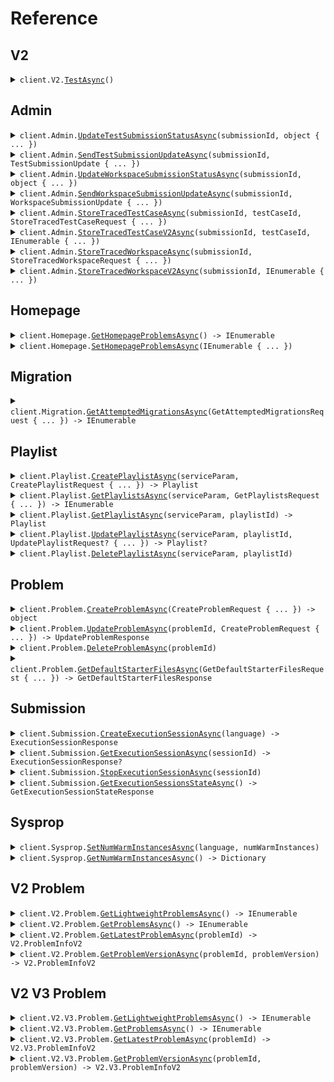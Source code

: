 # Reference
## V2
<details><summary><code>client.V2.<a href="/src/SeedTrace/V2/V2Client.cs">TestAsync</a>()</code></summary>
<dl>
<dd>

#### 🔌 Usage

<dl>
<dd>

<dl>
<dd>

```csharp
await client.V2.TestAsync();
```
</dd>
</dl>
</dd>
</dl>


</dd>
</dl>
</details>

## Admin
<details><summary><code>client.Admin.<a href="/src/SeedTrace/Admin/AdminClient.cs">UpdateTestSubmissionStatusAsync</a>(submissionId, object { ... })</code></summary>
<dl>
<dd>

#### 🔌 Usage

<dl>
<dd>

<dl>
<dd>

```csharp
await client.Admin.UpdateTestSubmissionStatusAsync(
    "d5e9c84f-c2b2-4bf4-b4b0-7ffd7a9ffc32",
    "no-properties-union"
);
```
</dd>
</dl>
</dd>
</dl>

#### ⚙️ Parameters

<dl>
<dd>

<dl>
<dd>

**submissionId:** `string` 
    
</dd>
</dl>

<dl>
<dd>

**request:** `object` 
    
</dd>
</dl>
</dd>
</dl>


</dd>
</dl>
</details>

<details><summary><code>client.Admin.<a href="/src/SeedTrace/Admin/AdminClient.cs">SendTestSubmissionUpdateAsync</a>(submissionId, TestSubmissionUpdate { ... })</code></summary>
<dl>
<dd>

#### 🔌 Usage

<dl>
<dd>

<dl>
<dd>

```csharp
await client.Admin.SendTestSubmissionUpdateAsync(
    "d5e9c84f-c2b2-4bf4-b4b0-7ffd7a9ffc32",
    new TestSubmissionUpdate
    {
        UpdateTime = new DateTime(2024, 01, 15, 09, 30, 00, 000),
        UpdateInfo = RunningSubmissionState.QueueingSubmission,
    }
);
```
</dd>
</dl>
</dd>
</dl>

#### ⚙️ Parameters

<dl>
<dd>

<dl>
<dd>

**submissionId:** `string` 
    
</dd>
</dl>

<dl>
<dd>

**request:** `TestSubmissionUpdate` 
    
</dd>
</dl>
</dd>
</dl>


</dd>
</dl>
</details>

<details><summary><code>client.Admin.<a href="/src/SeedTrace/Admin/AdminClient.cs">UpdateWorkspaceSubmissionStatusAsync</a>(submissionId, object { ... })</code></summary>
<dl>
<dd>

#### 🔌 Usage

<dl>
<dd>

<dl>
<dd>

```csharp
await client.Admin.UpdateWorkspaceSubmissionStatusAsync(
    "d5e9c84f-c2b2-4bf4-b4b0-7ffd7a9ffc32",
    "no-properties-union"
);
```
</dd>
</dl>
</dd>
</dl>

#### ⚙️ Parameters

<dl>
<dd>

<dl>
<dd>

**submissionId:** `string` 
    
</dd>
</dl>

<dl>
<dd>

**request:** `object` 
    
</dd>
</dl>
</dd>
</dl>


</dd>
</dl>
</details>

<details><summary><code>client.Admin.<a href="/src/SeedTrace/Admin/AdminClient.cs">SendWorkspaceSubmissionUpdateAsync</a>(submissionId, WorkspaceSubmissionUpdate { ... })</code></summary>
<dl>
<dd>

#### 🔌 Usage

<dl>
<dd>

<dl>
<dd>

```csharp
await client.Admin.SendWorkspaceSubmissionUpdateAsync(
    "d5e9c84f-c2b2-4bf4-b4b0-7ffd7a9ffc32",
    new WorkspaceSubmissionUpdate
    {
        UpdateTime = new DateTime(2024, 01, 15, 09, 30, 00, 000),
        UpdateInfo = RunningSubmissionState.QueueingSubmission,
    }
);
```
</dd>
</dl>
</dd>
</dl>

#### ⚙️ Parameters

<dl>
<dd>

<dl>
<dd>

**submissionId:** `string` 
    
</dd>
</dl>

<dl>
<dd>

**request:** `WorkspaceSubmissionUpdate` 
    
</dd>
</dl>
</dd>
</dl>


</dd>
</dl>
</details>

<details><summary><code>client.Admin.<a href="/src/SeedTrace/Admin/AdminClient.cs">StoreTracedTestCaseAsync</a>(submissionId, testCaseId, StoreTracedTestCaseRequest { ... })</code></summary>
<dl>
<dd>

#### 🔌 Usage

<dl>
<dd>

<dl>
<dd>

```csharp
await client.Admin.StoreTracedTestCaseAsync(
    "d5e9c84f-c2b2-4bf4-b4b0-7ffd7a9ffc32",
    "testCaseId",
    new StoreTracedTestCaseRequest
    {
        Result = new TestCaseResultWithStdout
        {
            Result = new TestCaseResult
            {
                ExpectedResult = 1,
                ActualResult = 1,
                Passed = true,
            },
            Stdout = "stdout",
        },
        TraceResponses = new List<TraceResponse>()
        {
            new TraceResponse
            {
                SubmissionId = "d5e9c84f-c2b2-4bf4-b4b0-7ffd7a9ffc32",
                LineNumber = 1,
                ReturnValue = 1,
                ExpressionLocation = new ExpressionLocation { Start = 1, Offset = 1 },
                Stack = new StackInformation
                {
                    NumStackFrames = 1,
                    TopStackFrame = new StackFrame
                    {
                        MethodName = "methodName",
                        LineNumber = 1,
                        Scopes = new List<Scope>()
                        {
                            new Scope
                            {
                                Variables = new Dictionary<string, object>() { { "variables", 1 } },
                            },
                            new Scope
                            {
                                Variables = new Dictionary<string, object>() { { "variables", 1 } },
                            },
                        },
                    },
                },
                Stdout = "stdout",
            },
            new TraceResponse
            {
                SubmissionId = "d5e9c84f-c2b2-4bf4-b4b0-7ffd7a9ffc32",
                LineNumber = 1,
                ReturnValue = 1,
                ExpressionLocation = new ExpressionLocation { Start = 1, Offset = 1 },
                Stack = new StackInformation
                {
                    NumStackFrames = 1,
                    TopStackFrame = new StackFrame
                    {
                        MethodName = "methodName",
                        LineNumber = 1,
                        Scopes = new List<Scope>()
                        {
                            new Scope
                            {
                                Variables = new Dictionary<string, object>() { { "variables", 1 } },
                            },
                            new Scope
                            {
                                Variables = new Dictionary<string, object>() { { "variables", 1 } },
                            },
                        },
                    },
                },
                Stdout = "stdout",
            },
        },
    }
);
```
</dd>
</dl>
</dd>
</dl>

#### ⚙️ Parameters

<dl>
<dd>

<dl>
<dd>

**submissionId:** `string` 
    
</dd>
</dl>

<dl>
<dd>

**testCaseId:** `string` 
    
</dd>
</dl>

<dl>
<dd>

**request:** `StoreTracedTestCaseRequest` 
    
</dd>
</dl>
</dd>
</dl>


</dd>
</dl>
</details>

<details><summary><code>client.Admin.<a href="/src/SeedTrace/Admin/AdminClient.cs">StoreTracedTestCaseV2Async</a>(submissionId, testCaseId, IEnumerable<TraceResponseV2> { ... })</code></summary>
<dl>
<dd>

#### 🔌 Usage

<dl>
<dd>

<dl>
<dd>

```csharp
await client.Admin.StoreTracedTestCaseV2Async(
    "d5e9c84f-c2b2-4bf4-b4b0-7ffd7a9ffc32",
    "testCaseId",
    new List<TraceResponseV2>()
    {
        new TraceResponseV2
        {
            SubmissionId = "d5e9c84f-c2b2-4bf4-b4b0-7ffd7a9ffc32",
            LineNumber = 1,
            File = new TracedFile { Filename = "filename", Directory = "directory" },
            ReturnValue = 1,
            ExpressionLocation = new ExpressionLocation { Start = 1, Offset = 1 },
            Stack = new StackInformation
            {
                NumStackFrames = 1,
                TopStackFrame = new StackFrame
                {
                    MethodName = "methodName",
                    LineNumber = 1,
                    Scopes = new List<Scope>()
                    {
                        new Scope
                        {
                            Variables = new Dictionary<string, object>() { { "variables", 1 } },
                        },
                        new Scope
                        {
                            Variables = new Dictionary<string, object>() { { "variables", 1 } },
                        },
                    },
                },
            },
            Stdout = "stdout",
        },
        new TraceResponseV2
        {
            SubmissionId = "d5e9c84f-c2b2-4bf4-b4b0-7ffd7a9ffc32",
            LineNumber = 1,
            File = new TracedFile { Filename = "filename", Directory = "directory" },
            ReturnValue = 1,
            ExpressionLocation = new ExpressionLocation { Start = 1, Offset = 1 },
            Stack = new StackInformation
            {
                NumStackFrames = 1,
                TopStackFrame = new StackFrame
                {
                    MethodName = "methodName",
                    LineNumber = 1,
                    Scopes = new List<Scope>()
                    {
                        new Scope
                        {
                            Variables = new Dictionary<string, object>() { { "variables", 1 } },
                        },
                        new Scope
                        {
                            Variables = new Dictionary<string, object>() { { "variables", 1 } },
                        },
                    },
                },
            },
            Stdout = "stdout",
        },
    }
);
```
</dd>
</dl>
</dd>
</dl>

#### ⚙️ Parameters

<dl>
<dd>

<dl>
<dd>

**submissionId:** `string` 
    
</dd>
</dl>

<dl>
<dd>

**testCaseId:** `string` 
    
</dd>
</dl>

<dl>
<dd>

**request:** `IEnumerable<TraceResponseV2>` 
    
</dd>
</dl>
</dd>
</dl>


</dd>
</dl>
</details>

<details><summary><code>client.Admin.<a href="/src/SeedTrace/Admin/AdminClient.cs">StoreTracedWorkspaceAsync</a>(submissionId, StoreTracedWorkspaceRequest { ... })</code></summary>
<dl>
<dd>

#### 🔌 Usage

<dl>
<dd>

<dl>
<dd>

```csharp
await client.Admin.StoreTracedWorkspaceAsync(
    "d5e9c84f-c2b2-4bf4-b4b0-7ffd7a9ffc32",
    new StoreTracedWorkspaceRequest
    {
        WorkspaceRunDetails = new WorkspaceRunDetails
        {
            ExceptionV2 = new ExceptionInfo
            {
                ExceptionType = "exceptionType",
                ExceptionMessage = "exceptionMessage",
                ExceptionStacktrace = "exceptionStacktrace",
            },
            Exception = new ExceptionInfo
            {
                ExceptionType = "exceptionType",
                ExceptionMessage = "exceptionMessage",
                ExceptionStacktrace = "exceptionStacktrace",
            },
            Stdout = "stdout",
        },
        TraceResponses = new List<TraceResponse>()
        {
            new TraceResponse
            {
                SubmissionId = "d5e9c84f-c2b2-4bf4-b4b0-7ffd7a9ffc32",
                LineNumber = 1,
                ReturnValue = 1,
                ExpressionLocation = new ExpressionLocation { Start = 1, Offset = 1 },
                Stack = new StackInformation
                {
                    NumStackFrames = 1,
                    TopStackFrame = new StackFrame
                    {
                        MethodName = "methodName",
                        LineNumber = 1,
                        Scopes = new List<Scope>()
                        {
                            new Scope
                            {
                                Variables = new Dictionary<string, object>() { { "variables", 1 } },
                            },
                            new Scope
                            {
                                Variables = new Dictionary<string, object>() { { "variables", 1 } },
                            },
                        },
                    },
                },
                Stdout = "stdout",
            },
            new TraceResponse
            {
                SubmissionId = "d5e9c84f-c2b2-4bf4-b4b0-7ffd7a9ffc32",
                LineNumber = 1,
                ReturnValue = 1,
                ExpressionLocation = new ExpressionLocation { Start = 1, Offset = 1 },
                Stack = new StackInformation
                {
                    NumStackFrames = 1,
                    TopStackFrame = new StackFrame
                    {
                        MethodName = "methodName",
                        LineNumber = 1,
                        Scopes = new List<Scope>()
                        {
                            new Scope
                            {
                                Variables = new Dictionary<string, object>() { { "variables", 1 } },
                            },
                            new Scope
                            {
                                Variables = new Dictionary<string, object>() { { "variables", 1 } },
                            },
                        },
                    },
                },
                Stdout = "stdout",
            },
        },
    }
);
```
</dd>
</dl>
</dd>
</dl>

#### ⚙️ Parameters

<dl>
<dd>

<dl>
<dd>

**submissionId:** `string` 
    
</dd>
</dl>

<dl>
<dd>

**request:** `StoreTracedWorkspaceRequest` 
    
</dd>
</dl>
</dd>
</dl>


</dd>
</dl>
</details>

<details><summary><code>client.Admin.<a href="/src/SeedTrace/Admin/AdminClient.cs">StoreTracedWorkspaceV2Async</a>(submissionId, IEnumerable<TraceResponseV2> { ... })</code></summary>
<dl>
<dd>

#### 🔌 Usage

<dl>
<dd>

<dl>
<dd>

```csharp
await client.Admin.StoreTracedWorkspaceV2Async(
    "d5e9c84f-c2b2-4bf4-b4b0-7ffd7a9ffc32",
    new List<TraceResponseV2>()
    {
        new TraceResponseV2
        {
            SubmissionId = "d5e9c84f-c2b2-4bf4-b4b0-7ffd7a9ffc32",
            LineNumber = 1,
            File = new TracedFile { Filename = "filename", Directory = "directory" },
            ReturnValue = 1,
            ExpressionLocation = new ExpressionLocation { Start = 1, Offset = 1 },
            Stack = new StackInformation
            {
                NumStackFrames = 1,
                TopStackFrame = new StackFrame
                {
                    MethodName = "methodName",
                    LineNumber = 1,
                    Scopes = new List<Scope>()
                    {
                        new Scope
                        {
                            Variables = new Dictionary<string, object>() { { "variables", 1 } },
                        },
                        new Scope
                        {
                            Variables = new Dictionary<string, object>() { { "variables", 1 } },
                        },
                    },
                },
            },
            Stdout = "stdout",
        },
        new TraceResponseV2
        {
            SubmissionId = "d5e9c84f-c2b2-4bf4-b4b0-7ffd7a9ffc32",
            LineNumber = 1,
            File = new TracedFile { Filename = "filename", Directory = "directory" },
            ReturnValue = 1,
            ExpressionLocation = new ExpressionLocation { Start = 1, Offset = 1 },
            Stack = new StackInformation
            {
                NumStackFrames = 1,
                TopStackFrame = new StackFrame
                {
                    MethodName = "methodName",
                    LineNumber = 1,
                    Scopes = new List<Scope>()
                    {
                        new Scope
                        {
                            Variables = new Dictionary<string, object>() { { "variables", 1 } },
                        },
                        new Scope
                        {
                            Variables = new Dictionary<string, object>() { { "variables", 1 } },
                        },
                    },
                },
            },
            Stdout = "stdout",
        },
    }
);
```
</dd>
</dl>
</dd>
</dl>

#### ⚙️ Parameters

<dl>
<dd>

<dl>
<dd>

**submissionId:** `string` 
    
</dd>
</dl>

<dl>
<dd>

**request:** `IEnumerable<TraceResponseV2>` 
    
</dd>
</dl>
</dd>
</dl>


</dd>
</dl>
</details>

## Homepage
<details><summary><code>client.Homepage.<a href="/src/SeedTrace/Homepage/HomepageClient.cs">GetHomepageProblemsAsync</a>() -> IEnumerable<string></code></summary>
<dl>
<dd>

#### 🔌 Usage

<dl>
<dd>

<dl>
<dd>

```csharp
await client.Homepage.GetHomepageProblemsAsync();
```
</dd>
</dl>
</dd>
</dl>


</dd>
</dl>
</details>

<details><summary><code>client.Homepage.<a href="/src/SeedTrace/Homepage/HomepageClient.cs">SetHomepageProblemsAsync</a>(IEnumerable<string> { ... })</code></summary>
<dl>
<dd>

#### 🔌 Usage

<dl>
<dd>

<dl>
<dd>

```csharp
await client.Homepage.SetHomepageProblemsAsync(new List<string>() { "string", "string" });
```
</dd>
</dl>
</dd>
</dl>

#### ⚙️ Parameters

<dl>
<dd>

<dl>
<dd>

**request:** `IEnumerable<string>` 
    
</dd>
</dl>
</dd>
</dl>


</dd>
</dl>
</details>

## Migration
<details><summary><code>client.Migration.<a href="/src/SeedTrace/Migration/MigrationClient.cs">GetAttemptedMigrationsAsync</a>(GetAttemptedMigrationsRequest { ... }) -> IEnumerable<Migration></code></summary>
<dl>
<dd>

#### 🔌 Usage

<dl>
<dd>

<dl>
<dd>

```csharp
await client.Migration.GetAttemptedMigrationsAsync(
    new GetAttemptedMigrationsRequest { AdminKeyHeader = "admin-key-header" }
);
```
</dd>
</dl>
</dd>
</dl>

#### ⚙️ Parameters

<dl>
<dd>

<dl>
<dd>

**request:** `GetAttemptedMigrationsRequest` 
    
</dd>
</dl>
</dd>
</dl>


</dd>
</dl>
</details>

## Playlist
<details><summary><code>client.Playlist.<a href="/src/SeedTrace/Playlist/PlaylistClient.cs">CreatePlaylistAsync</a>(serviceParam, CreatePlaylistRequest { ... }) -> Playlist</code></summary>
<dl>
<dd>

#### 📝 Description

<dl>
<dd>

<dl>
<dd>

Create a new playlist
</dd>
</dl>
</dd>
</dl>

#### 🔌 Usage

<dl>
<dd>

<dl>
<dd>

```csharp
await client.Playlist.CreatePlaylistAsync(
    1,
    new CreatePlaylistRequest
    {
        Datetime = new DateTime(2024, 01, 15, 09, 30, 00, 000),
        OptionalDatetime = new DateTime(2024, 01, 15, 09, 30, 00, 000),
        Body = new PlaylistCreateRequest
        {
            Name = "name",
            Problems = new List<string>() { "problems", "problems" },
        },
    }
);
```
</dd>
</dl>
</dd>
</dl>

#### ⚙️ Parameters

<dl>
<dd>

<dl>
<dd>

**serviceParam:** `int` 
    
</dd>
</dl>

<dl>
<dd>

**request:** `CreatePlaylistRequest` 
    
</dd>
</dl>
</dd>
</dl>


</dd>
</dl>
</details>

<details><summary><code>client.Playlist.<a href="/src/SeedTrace/Playlist/PlaylistClient.cs">GetPlaylistsAsync</a>(serviceParam, GetPlaylistsRequest { ... }) -> IEnumerable<Playlist></code></summary>
<dl>
<dd>

#### 📝 Description

<dl>
<dd>

<dl>
<dd>

Returns the user's playlists
</dd>
</dl>
</dd>
</dl>

#### 🔌 Usage

<dl>
<dd>

<dl>
<dd>

```csharp
await client.Playlist.GetPlaylistsAsync(
    1,
    new GetPlaylistsRequest
    {
        Limit = 1,
        OtherField = "otherField",
        MultiLineDocs = "multiLineDocs",
        OptionalMultipleField = ["optionalMultipleField"],
        MultipleField = ["multipleField"],
    }
);
```
</dd>
</dl>
</dd>
</dl>

#### ⚙️ Parameters

<dl>
<dd>

<dl>
<dd>

**serviceParam:** `int` 
    
</dd>
</dl>

<dl>
<dd>

**request:** `GetPlaylistsRequest` 
    
</dd>
</dl>
</dd>
</dl>


</dd>
</dl>
</details>

<details><summary><code>client.Playlist.<a href="/src/SeedTrace/Playlist/PlaylistClient.cs">GetPlaylistAsync</a>(serviceParam, playlistId) -> Playlist</code></summary>
<dl>
<dd>

#### 📝 Description

<dl>
<dd>

<dl>
<dd>

Returns a playlist
</dd>
</dl>
</dd>
</dl>

#### 🔌 Usage

<dl>
<dd>

<dl>
<dd>

```csharp
await client.Playlist.GetPlaylistAsync(1, "playlistId");
```
</dd>
</dl>
</dd>
</dl>

#### ⚙️ Parameters

<dl>
<dd>

<dl>
<dd>

**serviceParam:** `int` 
    
</dd>
</dl>

<dl>
<dd>

**playlistId:** `string` 
    
</dd>
</dl>
</dd>
</dl>


</dd>
</dl>
</details>

<details><summary><code>client.Playlist.<a href="/src/SeedTrace/Playlist/PlaylistClient.cs">UpdatePlaylistAsync</a>(serviceParam, playlistId, UpdatePlaylistRequest? { ... }) -> Playlist?</code></summary>
<dl>
<dd>

#### 📝 Description

<dl>
<dd>

<dl>
<dd>

Updates a playlist
</dd>
</dl>
</dd>
</dl>

#### 🔌 Usage

<dl>
<dd>

<dl>
<dd>

```csharp
await client.Playlist.UpdatePlaylistAsync(
    1,
    "playlistId",
    new UpdatePlaylistRequest
    {
        Name = "name",
        Problems = new List<string>() { "problems", "problems" },
    }
);
```
</dd>
</dl>
</dd>
</dl>

#### ⚙️ Parameters

<dl>
<dd>

<dl>
<dd>

**serviceParam:** `int` 
    
</dd>
</dl>

<dl>
<dd>

**playlistId:** `string` 
    
</dd>
</dl>

<dl>
<dd>

**request:** `UpdatePlaylistRequest?` 
    
</dd>
</dl>
</dd>
</dl>


</dd>
</dl>
</details>

<details><summary><code>client.Playlist.<a href="/src/SeedTrace/Playlist/PlaylistClient.cs">DeletePlaylistAsync</a>(serviceParam, playlistId)</code></summary>
<dl>
<dd>

#### 📝 Description

<dl>
<dd>

<dl>
<dd>

Deletes a playlist
</dd>
</dl>
</dd>
</dl>

#### 🔌 Usage

<dl>
<dd>

<dl>
<dd>

```csharp
await client.Playlist.DeletePlaylistAsync(1, "playlist_id");
```
</dd>
</dl>
</dd>
</dl>

#### ⚙️ Parameters

<dl>
<dd>

<dl>
<dd>

**serviceParam:** `int` 
    
</dd>
</dl>

<dl>
<dd>

**playlistId:** `string` 
    
</dd>
</dl>
</dd>
</dl>


</dd>
</dl>
</details>

## Problem
<details><summary><code>client.Problem.<a href="/src/SeedTrace/Problem/ProblemClient.cs">CreateProblemAsync</a>(CreateProblemRequest { ... }) -> object</code></summary>
<dl>
<dd>

#### 📝 Description

<dl>
<dd>

<dl>
<dd>

Creates a problem
</dd>
</dl>
</dd>
</dl>

#### 🔌 Usage

<dl>
<dd>

<dl>
<dd>

```csharp
await client.Problem.CreateProblemAsync(
    new CreateProblemRequest
    {
        ProblemName = "problemName",
        ProblemDescription = new ProblemDescription
        {
            Boards = new List<object>() { "boards", "boards" },
        },
        Files = new Dictionary<Language, ProblemFiles>()
        {
            {
                Language.Java,
                new ProblemFiles
                {
                    SolutionFile = new FileInfo { Filename = "filename", Contents = "contents" },
                    ReadOnlyFiles = new List<FileInfo>()
                    {
                        new FileInfo { Filename = "filename", Contents = "contents" },
                        new FileInfo { Filename = "filename", Contents = "contents" },
                    },
                }
            },
        },
        InputParams = new List<VariableTypeAndName>()
        {
            new VariableTypeAndName { VariableType = "no-properties-union", Name = "name" },
            new VariableTypeAndName { VariableType = "no-properties-union", Name = "name" },
        },
        OutputType = "no-properties-union",
        Testcases = new List<TestCaseWithExpectedResult>()
        {
            new TestCaseWithExpectedResult
            {
                TestCase = new TestCase
                {
                    Id = "id",
                    Params = new List<object>() { 1, 1 },
                },
                ExpectedResult = 1,
            },
            new TestCaseWithExpectedResult
            {
                TestCase = new TestCase
                {
                    Id = "id",
                    Params = new List<object>() { 1, 1 },
                },
                ExpectedResult = 1,
            },
        },
        MethodName = "methodName",
    }
);
```
</dd>
</dl>
</dd>
</dl>

#### ⚙️ Parameters

<dl>
<dd>

<dl>
<dd>

**request:** `CreateProblemRequest` 
    
</dd>
</dl>
</dd>
</dl>


</dd>
</dl>
</details>

<details><summary><code>client.Problem.<a href="/src/SeedTrace/Problem/ProblemClient.cs">UpdateProblemAsync</a>(problemId, CreateProblemRequest { ... }) -> UpdateProblemResponse</code></summary>
<dl>
<dd>

#### 📝 Description

<dl>
<dd>

<dl>
<dd>

Updates a problem
</dd>
</dl>
</dd>
</dl>

#### 🔌 Usage

<dl>
<dd>

<dl>
<dd>

```csharp
await client.Problem.UpdateProblemAsync(
    "problemId",
    new CreateProblemRequest
    {
        ProblemName = "problemName",
        ProblemDescription = new ProblemDescription
        {
            Boards = new List<object>() { "boards", "boards" },
        },
        Files = new Dictionary<Language, ProblemFiles>()
        {
            {
                Language.Java,
                new ProblemFiles
                {
                    SolutionFile = new FileInfo { Filename = "filename", Contents = "contents" },
                    ReadOnlyFiles = new List<FileInfo>()
                    {
                        new FileInfo { Filename = "filename", Contents = "contents" },
                        new FileInfo { Filename = "filename", Contents = "contents" },
                    },
                }
            },
        },
        InputParams = new List<VariableTypeAndName>()
        {
            new VariableTypeAndName { VariableType = "no-properties-union", Name = "name" },
            new VariableTypeAndName { VariableType = "no-properties-union", Name = "name" },
        },
        OutputType = "no-properties-union",
        Testcases = new List<TestCaseWithExpectedResult>()
        {
            new TestCaseWithExpectedResult
            {
                TestCase = new TestCase
                {
                    Id = "id",
                    Params = new List<object>() { 1, 1 },
                },
                ExpectedResult = 1,
            },
            new TestCaseWithExpectedResult
            {
                TestCase = new TestCase
                {
                    Id = "id",
                    Params = new List<object>() { 1, 1 },
                },
                ExpectedResult = 1,
            },
        },
        MethodName = "methodName",
    }
);
```
</dd>
</dl>
</dd>
</dl>

#### ⚙️ Parameters

<dl>
<dd>

<dl>
<dd>

**problemId:** `string` 
    
</dd>
</dl>

<dl>
<dd>

**request:** `CreateProblemRequest` 
    
</dd>
</dl>
</dd>
</dl>


</dd>
</dl>
</details>

<details><summary><code>client.Problem.<a href="/src/SeedTrace/Problem/ProblemClient.cs">DeleteProblemAsync</a>(problemId)</code></summary>
<dl>
<dd>

#### 📝 Description

<dl>
<dd>

<dl>
<dd>

Soft deletes a problem
</dd>
</dl>
</dd>
</dl>

#### 🔌 Usage

<dl>
<dd>

<dl>
<dd>

```csharp
await client.Problem.DeleteProblemAsync("problemId");
```
</dd>
</dl>
</dd>
</dl>

#### ⚙️ Parameters

<dl>
<dd>

<dl>
<dd>

**problemId:** `string` 
    
</dd>
</dl>
</dd>
</dl>


</dd>
</dl>
</details>

<details><summary><code>client.Problem.<a href="/src/SeedTrace/Problem/ProblemClient.cs">GetDefaultStarterFilesAsync</a>(GetDefaultStarterFilesRequest { ... }) -> GetDefaultStarterFilesResponse</code></summary>
<dl>
<dd>

#### 📝 Description

<dl>
<dd>

<dl>
<dd>

Returns default starter files for problem
</dd>
</dl>
</dd>
</dl>

#### 🔌 Usage

<dl>
<dd>

<dl>
<dd>

```csharp
await client.Problem.GetDefaultStarterFilesAsync(
    new GetDefaultStarterFilesRequest
    {
        InputParams = new List<VariableTypeAndName>()
        {
            new VariableTypeAndName { VariableType = "no-properties-union", Name = "name" },
            new VariableTypeAndName { VariableType = "no-properties-union", Name = "name" },
        },
        OutputType = "no-properties-union",
        MethodName = "methodName",
    }
);
```
</dd>
</dl>
</dd>
</dl>

#### ⚙️ Parameters

<dl>
<dd>

<dl>
<dd>

**request:** `GetDefaultStarterFilesRequest` 
    
</dd>
</dl>
</dd>
</dl>


</dd>
</dl>
</details>

## Submission
<details><summary><code>client.Submission.<a href="/src/SeedTrace/Submission/SubmissionClient.cs">CreateExecutionSessionAsync</a>(language) -> ExecutionSessionResponse</code></summary>
<dl>
<dd>

#### 📝 Description

<dl>
<dd>

<dl>
<dd>

Returns sessionId and execution server URL for session. Spins up server.
</dd>
</dl>
</dd>
</dl>

#### 🔌 Usage

<dl>
<dd>

<dl>
<dd>

```csharp
await client.Submission.CreateExecutionSessionAsync(Language.Java);
```
</dd>
</dl>
</dd>
</dl>

#### ⚙️ Parameters

<dl>
<dd>

<dl>
<dd>

**language:** `Language` 
    
</dd>
</dl>
</dd>
</dl>


</dd>
</dl>
</details>

<details><summary><code>client.Submission.<a href="/src/SeedTrace/Submission/SubmissionClient.cs">GetExecutionSessionAsync</a>(sessionId) -> ExecutionSessionResponse?</code></summary>
<dl>
<dd>

#### 📝 Description

<dl>
<dd>

<dl>
<dd>

Returns execution server URL for session. Returns empty if session isn't registered.
</dd>
</dl>
</dd>
</dl>

#### 🔌 Usage

<dl>
<dd>

<dl>
<dd>

```csharp
await client.Submission.GetExecutionSessionAsync("sessionId");
```
</dd>
</dl>
</dd>
</dl>

#### ⚙️ Parameters

<dl>
<dd>

<dl>
<dd>

**sessionId:** `string` 
    
</dd>
</dl>
</dd>
</dl>


</dd>
</dl>
</details>

<details><summary><code>client.Submission.<a href="/src/SeedTrace/Submission/SubmissionClient.cs">StopExecutionSessionAsync</a>(sessionId)</code></summary>
<dl>
<dd>

#### 📝 Description

<dl>
<dd>

<dl>
<dd>

Stops execution session.
</dd>
</dl>
</dd>
</dl>

#### 🔌 Usage

<dl>
<dd>

<dl>
<dd>

```csharp
await client.Submission.StopExecutionSessionAsync("sessionId");
```
</dd>
</dl>
</dd>
</dl>

#### ⚙️ Parameters

<dl>
<dd>

<dl>
<dd>

**sessionId:** `string` 
    
</dd>
</dl>
</dd>
</dl>


</dd>
</dl>
</details>

<details><summary><code>client.Submission.<a href="/src/SeedTrace/Submission/SubmissionClient.cs">GetExecutionSessionsStateAsync</a>() -> GetExecutionSessionStateResponse</code></summary>
<dl>
<dd>

#### 🔌 Usage

<dl>
<dd>

<dl>
<dd>

```csharp
await client.Submission.GetExecutionSessionsStateAsync();
```
</dd>
</dl>
</dd>
</dl>


</dd>
</dl>
</details>

## Sysprop
<details><summary><code>client.Sysprop.<a href="/src/SeedTrace/Sysprop/SyspropClient.cs">SetNumWarmInstancesAsync</a>(language, numWarmInstances)</code></summary>
<dl>
<dd>

#### 🔌 Usage

<dl>
<dd>

<dl>
<dd>

```csharp
await client.Sysprop.SetNumWarmInstancesAsync(Language.Java, 1);
```
</dd>
</dl>
</dd>
</dl>

#### ⚙️ Parameters

<dl>
<dd>

<dl>
<dd>

**language:** `Language` 
    
</dd>
</dl>

<dl>
<dd>

**numWarmInstances:** `int` 
    
</dd>
</dl>
</dd>
</dl>


</dd>
</dl>
</details>

<details><summary><code>client.Sysprop.<a href="/src/SeedTrace/Sysprop/SyspropClient.cs">GetNumWarmInstancesAsync</a>() -> Dictionary<Language, int></code></summary>
<dl>
<dd>

#### 🔌 Usage

<dl>
<dd>

<dl>
<dd>

```csharp
await client.Sysprop.GetNumWarmInstancesAsync();
```
</dd>
</dl>
</dd>
</dl>


</dd>
</dl>
</details>

## V2 Problem
<details><summary><code>client.V2.Problem.<a href="/src/SeedTrace/V2/Problem/ProblemClient.cs">GetLightweightProblemsAsync</a>() -> IEnumerable<V2.LightweightProblemInfoV2></code></summary>
<dl>
<dd>

#### 📝 Description

<dl>
<dd>

<dl>
<dd>

Returns lightweight versions of all problems
</dd>
</dl>
</dd>
</dl>

#### 🔌 Usage

<dl>
<dd>

<dl>
<dd>

```csharp
await client.V2.Problem.GetLightweightProblemsAsync();
```
</dd>
</dl>
</dd>
</dl>


</dd>
</dl>
</details>

<details><summary><code>client.V2.Problem.<a href="/src/SeedTrace/V2/Problem/ProblemClient.cs">GetProblemsAsync</a>() -> IEnumerable<V2.ProblemInfoV2></code></summary>
<dl>
<dd>

#### 📝 Description

<dl>
<dd>

<dl>
<dd>

Returns latest versions of all problems
</dd>
</dl>
</dd>
</dl>

#### 🔌 Usage

<dl>
<dd>

<dl>
<dd>

```csharp
await client.V2.Problem.GetProblemsAsync();
```
</dd>
</dl>
</dd>
</dl>


</dd>
</dl>
</details>

<details><summary><code>client.V2.Problem.<a href="/src/SeedTrace/V2/Problem/ProblemClient.cs">GetLatestProblemAsync</a>(problemId) -> V2.ProblemInfoV2</code></summary>
<dl>
<dd>

#### 📝 Description

<dl>
<dd>

<dl>
<dd>

Returns latest version of a problem
</dd>
</dl>
</dd>
</dl>

#### 🔌 Usage

<dl>
<dd>

<dl>
<dd>

```csharp
await client.V2.Problem.GetLatestProblemAsync("problemId");
```
</dd>
</dl>
</dd>
</dl>

#### ⚙️ Parameters

<dl>
<dd>

<dl>
<dd>

**problemId:** `string` 
    
</dd>
</dl>
</dd>
</dl>


</dd>
</dl>
</details>

<details><summary><code>client.V2.Problem.<a href="/src/SeedTrace/V2/Problem/ProblemClient.cs">GetProblemVersionAsync</a>(problemId, problemVersion) -> V2.ProblemInfoV2</code></summary>
<dl>
<dd>

#### 📝 Description

<dl>
<dd>

<dl>
<dd>

Returns requested version of a problem
</dd>
</dl>
</dd>
</dl>

#### 🔌 Usage

<dl>
<dd>

<dl>
<dd>

```csharp
await client.V2.Problem.GetProblemVersionAsync("problemId", 1);
```
</dd>
</dl>
</dd>
</dl>

#### ⚙️ Parameters

<dl>
<dd>

<dl>
<dd>

**problemId:** `string` 
    
</dd>
</dl>

<dl>
<dd>

**problemVersion:** `int` 
    
</dd>
</dl>
</dd>
</dl>


</dd>
</dl>
</details>

## V2 V3 Problem
<details><summary><code>client.V2.V3.Problem.<a href="/src/SeedTrace/V2/V3/Problem/ProblemClient.cs">GetLightweightProblemsAsync</a>() -> IEnumerable<V2.V3.LightweightProblemInfoV2></code></summary>
<dl>
<dd>

#### 📝 Description

<dl>
<dd>

<dl>
<dd>

Returns lightweight versions of all problems
</dd>
</dl>
</dd>
</dl>

#### 🔌 Usage

<dl>
<dd>

<dl>
<dd>

```csharp
await client.V2.V3.Problem.GetLightweightProblemsAsync();
```
</dd>
</dl>
</dd>
</dl>


</dd>
</dl>
</details>

<details><summary><code>client.V2.V3.Problem.<a href="/src/SeedTrace/V2/V3/Problem/ProblemClient.cs">GetProblemsAsync</a>() -> IEnumerable<V2.V3.ProblemInfoV2></code></summary>
<dl>
<dd>

#### 📝 Description

<dl>
<dd>

<dl>
<dd>

Returns latest versions of all problems
</dd>
</dl>
</dd>
</dl>

#### 🔌 Usage

<dl>
<dd>

<dl>
<dd>

```csharp
await client.V2.V3.Problem.GetProblemsAsync();
```
</dd>
</dl>
</dd>
</dl>


</dd>
</dl>
</details>

<details><summary><code>client.V2.V3.Problem.<a href="/src/SeedTrace/V2/V3/Problem/ProblemClient.cs">GetLatestProblemAsync</a>(problemId) -> V2.V3.ProblemInfoV2</code></summary>
<dl>
<dd>

#### 📝 Description

<dl>
<dd>

<dl>
<dd>

Returns latest version of a problem
</dd>
</dl>
</dd>
</dl>

#### 🔌 Usage

<dl>
<dd>

<dl>
<dd>

```csharp
await client.V2.V3.Problem.GetLatestProblemAsync("problemId");
```
</dd>
</dl>
</dd>
</dl>

#### ⚙️ Parameters

<dl>
<dd>

<dl>
<dd>

**problemId:** `string` 
    
</dd>
</dl>
</dd>
</dl>


</dd>
</dl>
</details>

<details><summary><code>client.V2.V3.Problem.<a href="/src/SeedTrace/V2/V3/Problem/ProblemClient.cs">GetProblemVersionAsync</a>(problemId, problemVersion) -> V2.V3.ProblemInfoV2</code></summary>
<dl>
<dd>

#### 📝 Description

<dl>
<dd>

<dl>
<dd>

Returns requested version of a problem
</dd>
</dl>
</dd>
</dl>

#### 🔌 Usage

<dl>
<dd>

<dl>
<dd>

```csharp
await client.V2.V3.Problem.GetProblemVersionAsync("problemId", 1);
```
</dd>
</dl>
</dd>
</dl>

#### ⚙️ Parameters

<dl>
<dd>

<dl>
<dd>

**problemId:** `string` 
    
</dd>
</dl>

<dl>
<dd>

**problemVersion:** `int` 
    
</dd>
</dl>
</dd>
</dl>


</dd>
</dl>
</details>
